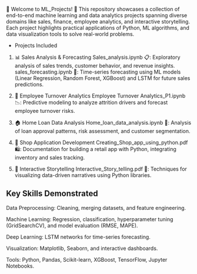 
🌟 Welcome to ML_Projects! 🌟
This repository showcases a collection of end-to-end machine learning and data analytics projects spanning diverse domains like sales, finance, employee analytics, and interactive storytelling. Each project highlights practical applications of Python, ML algorithms, and data visualization tools to solve real-world problems.

 * Projects Included
1. 📊 Sales Analysis & Forecasting
Sales_analysis.ipynb 📋: Exploratory analysis of sales trends, customer behavior, and revenue insights.
sales_forecasting.ipynb 🚀: Time-series forecasting using ML models (Linear Regression, Random Forest, XGBoost) and LSTM for future sales predictions.

2. 💼 Employee Turnover Analytics
Employee Turnover Analytics_P1.ipynb 📉: Predictive modeling to analyze attrition drivers and forecast employee turnover risks.

3. 🏠 Home Loan Data Analysis
Home_loan_data_analysis.ipynb 🏦: Analysis of loan approval patterns, risk assessment, and customer segmentation.

4. 🛒 Shop Application Development
Creating_Shop_app_using_python.pdf 🛍️: Documentation for building a retail app with Python, integrating inventory and sales tracking.

5. 📖 Interactive Storytelling
Interactive_Story_telling.pdf 🎨: Techniques for visualizing data-driven narratives using Python libraries.

## Key Skills Demonstrated
Data Preprocessing: Cleaning, merging datasets, and feature engineering.

Machine Learning: Regression, classification, hyperparameter tuning (GridSearchCV), and model evaluation (RMSE, MAPE).

Deep Learning: LSTM networks for time-series forecasting.

Visualization: Matplotlib, Seaborn, and interactive dashboards.

Tools: Python, Pandas, Scikit-learn, XGBoost, TensorFlow, Jupyter Notebooks.
